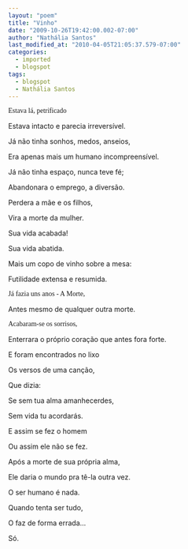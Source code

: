 ```yaml
---
layout: "poem"
title: "Vinho"
date: "2009-10-26T19:42:00.002-07:00"
author: "Nathália Santos"
last_modified_at: "2010-04-05T21:05:37.579-07:00"
categories:
  - imported
  - blogspot
tags:
  - blogspot
  - Nathália Santos
---
```


<span style="font-family:verdana;">Estava lá, petrificado </span><span style="font-family:verdana;">

Estava intacto e parecia irreversível. </span><span style="font-family:verdana;">

Já não tinha sonhos, medos, anseios, </span><span style="font-family:verdana;">

Era apenas mais um humano incompreensível.  </span><span style="font-family:verdana;">

Já não tinha espaço, nunca teve fé; </span><span style="font-family:verdana;">

Abandonara o emprego, a diversão. </span><span style="font-family:verdana;">

Perdera a mãe e os filhos,  </span><span style="font-family:verdana;">

Vira a morte da mulher.  </span><span style="font-family:verdana;">

Sua vida acabada! </span><span style="font-family:verdana;">

Sua vida abatida. </span><span style="font-family:verdana;">

Mais um copo de vinho sobre a mesa: </span><span style="font-family:verdana;">

Futilidade extensa e resumida.

</span><span style="font-family:verdana;">Já fazia uns anos - A Morte, </span><span style="font-family:verdana;">

Antes mesmo de qualquer outra morte.

</span><span style="font-family:verdana;">Acabaram-se os sorrisos, </span><span style="font-family:verdana;">

Enterrara o próprio coração que antes fora forte.  </span><span style="font-family:verdana;">

E foram encontrados no lixo </span><span style="font-family:verdana;">

Os versos de uma canção,  </span><span style="font-family:verdana;">

Que dizia: </span><span style="font-style: italic;font-family:verdana;" >

Se sem tua alma amanhecerdes, </span><span style="font-style: italic;font-family:verdana;" >

Sem vida tu acordarás.  </span><span style="font-family:verdana;">

E assim se fez o homem </span><span style="font-family:verdana;">

Ou assim ele não se fez.  </span><span style="font-family:verdana;">

Após a morte de sua própria alma, </span><span style="font-family:verdana;">

Ele daria o mundo pra tê-la outra vez.</span><span style="font-family:verdana;">

O ser humano é nada.  </span><span style="font-family:verdana;">

Quando tenta ser tudo, </span><span style="font-family:verdana;">

O faz de forma errada... </span><span style="font-family:verdana;">

Só.</span>